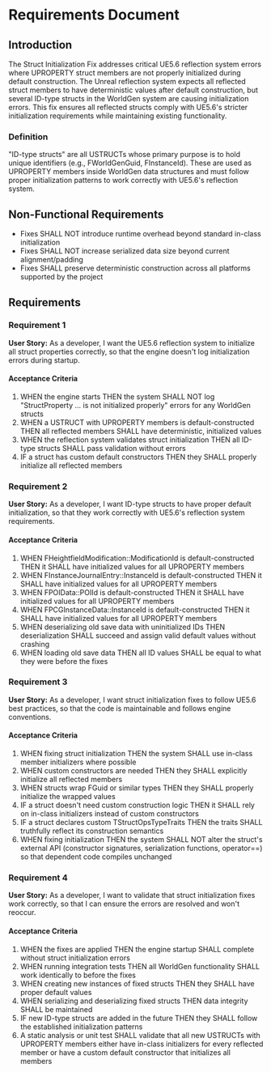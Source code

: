 # Requirements Document

## Introduction

The Struct Initialization Fix addresses critical UE5.6 reflection system errors where UPROPERTY struct members are not properly initialized during default construction. The Unreal reflection system expects all reflected struct members to have deterministic values after default construction, but several ID-type structs in the WorldGen system are causing initialization errors. This fix ensures all reflected structs comply with UE5.6's stricter initialization requirements while maintaining existing functionality.

### Definition

"ID-type structs" are all USTRUCTs whose primary purpose is to hold unique identifiers (e.g., FWorldGenGuid, FInstanceId). These are used as UPROPERTY members inside WorldGen data structures and must follow proper initialization patterns to work correctly with UE5.6's reflection system.

## Non-Functional Requirements

- Fixes SHALL NOT introduce runtime overhead beyond standard in-class initialization
- Fixes SHALL NOT increase serialized data size beyond current alignment/padding  
- Fixes SHALL preserve deterministic construction across all platforms supported by the project

## Requirements

### Requirement 1

**User Story:** As a developer, I want the UE5.6 reflection system to initialize all struct properties correctly, so that the engine doesn't log initialization errors during startup.

#### Acceptance Criteria

1. WHEN the engine starts THEN the system SHALL NOT log "StructProperty ... is not initialized properly" errors for any WorldGen structs
2. WHEN a USTRUCT with UPROPERTY members is default-constructed THEN all reflected members SHALL have deterministic, initialized values
3. WHEN the reflection system validates struct initialization THEN all ID-type structs SHALL pass validation without errors
4. IF a struct has custom default constructors THEN they SHALL properly initialize all reflected members

### Requirement 2

**User Story:** As a developer, I want ID-type structs to have proper default initialization, so that they work correctly with UE5.6's reflection system requirements.

#### Acceptance Criteria

1. WHEN FHeightfieldModification::ModificationId is default-constructed THEN it SHALL have initialized values for all UPROPERTY members
2. WHEN FInstanceJournalEntry::InstanceId is default-constructed THEN it SHALL have initialized values for all UPROPERTY members  
3. WHEN FPOIData::POIId is default-constructed THEN it SHALL have initialized values for all UPROPERTY members
4. WHEN FPCGInstanceData::InstanceId is default-constructed THEN it SHALL have initialized values for all UPROPERTY members
5. WHEN deserializing old save data with uninitialized IDs THEN deserialization SHALL succeed and assign valid default values without crashing
6. WHEN loading old save data THEN all ID values SHALL be equal to what they were before the fixes

### Requirement 3

**User Story:** As a developer, I want struct initialization fixes to follow UE5.6 best practices, so that the code is maintainable and follows engine conventions.

#### Acceptance Criteria

1. WHEN fixing struct initialization THEN the system SHALL use in-class member initializers where possible
2. WHEN custom constructors are needed THEN they SHALL explicitly initialize all reflected members
3. WHEN structs wrap FGuid or similar types THEN they SHALL properly initialize the wrapped values
4. IF a struct doesn't need custom construction logic THEN it SHALL rely on in-class initializers instead of custom constructors
5. IF a struct declares custom TStructOpsTypeTraits THEN the traits SHALL truthfully reflect its construction semantics
6. WHEN fixing initialization THEN the system SHALL NOT alter the struct's external API (constructor signatures, serialization functions, operator==) so that dependent code compiles unchanged

### Requirement 4

**User Story:** As a developer, I want to validate that struct initialization fixes work correctly, so that I can ensure the errors are resolved and won't reoccur.

#### Acceptance Criteria

1. WHEN the fixes are applied THEN the engine startup SHALL complete without struct initialization errors
2. WHEN running integration tests THEN all WorldGen functionality SHALL work identically to before the fixes
3. WHEN creating new instances of fixed structs THEN they SHALL have proper default values
4. WHEN serializing and deserializing fixed structs THEN data integrity SHALL be maintained
5. IF new ID-type structs are added in the future THEN they SHALL follow the established initialization patterns
6. A static analysis or unit test SHALL validate that all new USTRUCTs with UPROPERTY members either have in-class initializers for every reflected member or have a custom default constructor that initializes all members